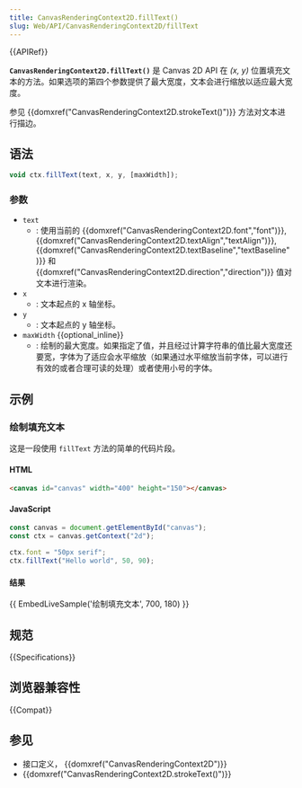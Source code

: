```yaml
---
title: CanvasRenderingContext2D.fillText()
slug: Web/API/CanvasRenderingContext2D/fillText
---
```


{{APIRef}}

**`CanvasRenderingContext2D.fillText()`** 是 Canvas 2D API 在 *(x, y)* 位置填充文本的方法。如果选项的第四个参数提供了最大宽度，文本会进行缩放以适应最大宽度。

参见 {{domxref("CanvasRenderingContext2D.strokeText()")}} 方法对文本进行描边。

## 语法

```js
void ctx.fillText(text, x, y, [maxWidth]);
```

### 参数

- `text`
  - : 使用当前的 {{domxref("CanvasRenderingContext2D.font","font")}}, {{domxref("CanvasRenderingContext2D.textAlign","textAlign")}}, {{domxref("CanvasRenderingContext2D.textBaseline","textBaseline")}} 和 {{domxref("CanvasRenderingContext2D.direction","direction")}} 值对文本进行渲染。
- `x`
  - : 文本起点的 x 轴坐标。
- `y`
  - : 文本起点的 y 轴坐标。
- `maxWidth` {{optional_inline}}
  - : 绘制的最大宽度。如果指定了值，并且经过计算字符串的值比最大宽度还要宽，字体为了适应会水平缩放（如果通过水平缩放当前字体，可以进行有效的或者合理可读的处理）或者使用小号的字体。

## 示例

### 绘制填充文本

这是一段使用 `fillText` 方法的简单的代码片段。

#### HTML

```html
<canvas id="canvas" width="400" height="150"></canvas>
```

#### JavaScript

```js
const canvas = document.getElementById("canvas");
const ctx = canvas.getContext("2d");

ctx.font = "50px serif";
ctx.fillText("Hello world", 50, 90);
```

#### 结果

{{ EmbedLiveSample('绘制填充文本', 700, 180) }}

## 规范

{{Specifications}}

## 浏览器兼容性

{{Compat}}

## 参见

- 接口定义， {{domxref("CanvasRenderingContext2D")}}
- {{domxref("CanvasRenderingContext2D.strokeText()")}}
